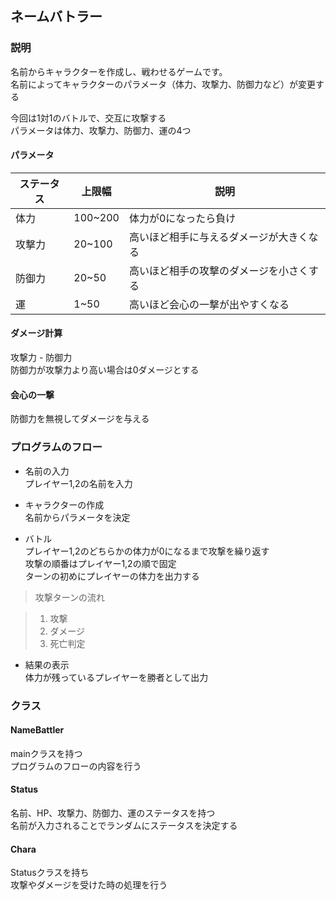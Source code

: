 ## ネームバトラー

### 説明
名前からキャラクターを作成し、戦わせるゲームです。  
名前によってキャラクターのパラメータ（体力、攻撃力、防御力など）が変更する

今回は1対1のバトルで、交互に攻撃する  
パラメータは体力、攻撃力、防御力、運の4つ


#### **パラメータ**
|ステータス|上限幅|説明|
|---|---|---|
|体力|100~200|体力が0になったら負け|
|攻撃力|20~100|高いほど相手に与えるダメージが大きくなる|
|防御力|20~50|高いほど相手の攻撃のダメージを小さくする|
|運|1~50|高いほど会心の一撃が出やすくなる|

#### **ダメージ計算**
攻撃力 - 防御力  
防御力が攻撃力より高い場合は0ダメージとする

#### **会心の一撃**
防御力を無視してダメージを与える


### プログラムのフロー
- 名前の入力  
プレイヤー1,2の名前を入力  

- キャラクターの作成  
名前からパラメータを決定  

- バトル  
プレイヤー1,2のどちらかの体力が0になるまで攻撃を繰り返す  
攻撃の順番はプレイヤー1,2の順で固定  
ターンの初めにプレイヤーの体力を出力する  
>攻撃ターンの流れ  

>1. 攻撃
>2. ダメージ
>3. 死亡判定

- 結果の表示  
体力が残っているプレイヤーを勝者として出力


### クラス  
#### NameBattler
mainクラスを持つ  
プログラムのフローの内容を行う

#### Status
名前、HP、攻撃力、防御力、運のステータスを持つ  
名前が入力されることでランダムにステータスを決定する  

#### Chara
Statusクラスを持ち  
攻撃やダメージを受けた時の処理を行う